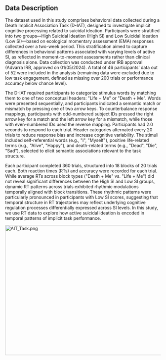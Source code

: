 <h2>Data Description</h2>
  <p>
    The dataset used in this study comprises behavioral data collected during a Death Implicit Association Task (D-IAT), designed to investigate implicit cognitive processing related to suicidal ideation. Participants were stratified into two groups—High Suicidal Ideation (High SI) and Low Suicidal Ideation (Low SI)—based on ecological momentary assessment (EMA) responses collected over a two-week period. This stratification aimed to capture differences in behavioral patterns associated with varying levels of active SI, as reflected in moment-to-moment assessments rather than clinical diagnosis alone. Data collection was conducted under IRB approval (Advarra IRB, approved on 01/05/2024). A total of 46 participants’ data out of 52 were included in the analysis (remaining data were excluded due to low task engagement, defined as missing over 200 trials or performance accuracy below chance level).
  </p>
  <p>
    The D-IAT required participants to categorize stimulus words by matching them to one of two conceptual headers: "Life + Me" or "Death + Me". Words were presented sequentially, and participants indicated a semantic match or mismatch by pressing one of two arrow keys. To counterbalance response mappings, participants with odd-numbered subject IDs pressed the right arrow key for a match and the left arrow key for a mismatch, while those with even-numbered IDs used the reverse mapping. Participants had 2.0 seconds to respond to each trial. Header categories alternated every 20 trials to reduce response bias and increase cognitive variability. The stimuli included self-referential words (e.g., "I", "Myself"), positive life-related terms (e.g., "Alive", "Happy"), and death-related terms (e.g., "Dead", "Die", "Sad"), selected to elicit semantic associations relevant to the task structure.
  </p>
  <p>
    Each participant completed 360 trials, structured into 18 blocks of 20 trials each. Both reaction times (RTs) and accuracy were recorded for each trial. While average RTs across block types ("Death + Me" vs. "Life + Me") did not reveal significant differences between the High SI and Low SI groups, dynamic RT patterns across trials exhibited rhythmic modulations temporally aligned with block transitions. These rhythmic patterns were particularly pronounced in participants with Low SI scores, suggesting that temporal structure in RT trajectories may reflect underlying cognitive regulation processes differentially expressed across SI levels.
    In this study, we use RT data to explore how active suicidal ideation is encoded in temporal patterns of implicit task performance.
  </p>
<img src="Pictures/AIT_Task.png" alt="AIT_Task.png" height="420" width="820">
